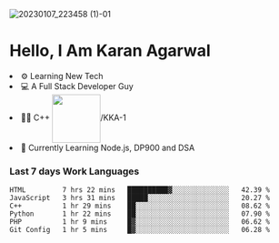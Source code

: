 ![20230107_223458 (1)-01](https://user-images.githubusercontent.com/85556603/212357966-4002f7aa-471b-4b3c-923d-f2b0d543cad5.jpeg)


<h1>Hello, I Am Karan Agarwal</h1>
<li>⚙ Learning New Tech</li>
<li>💻 A Full Stack Developer Guy</li>
<li>👨‍💻 C++ <img align="center" width="85" src="https://img.shields.io/badge/-LeetCode-FFA116?style=for-the-badge&logo=LeetCode&logoColor=black"/>/KKA-1</li> 
<li>🙌 Currently Learning Node.js, DP900 and DSA</li>  
   
<h3>Last 7 days Work Languages </h3> 
  
<!--START_SECTION:waka-->

```text
HTML         7 hrs 22 mins   ██████████▓░░░░░░░░░░░░░░   42.39 %
JavaScript   3 hrs 31 mins   █████░░░░░░░░░░░░░░░░░░░░   20.27 %
C++          1 hr 29 mins    ██░░░░░░░░░░░░░░░░░░░░░░░   08.62 %
Python       1 hr 22 mins    ██░░░░░░░░░░░░░░░░░░░░░░░   07.90 %
PHP          1 hr 9 mins     █▓░░░░░░░░░░░░░░░░░░░░░░░   06.62 %
Git Config   1 hr 5 mins     █▓░░░░░░░░░░░░░░░░░░░░░░░   06.28 %
```

<!--END_SECTION:waka-->
